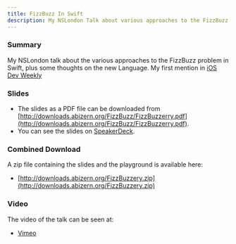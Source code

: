 ```yaml
---
title: FizzBuzz In Swift
description: My NSLondon Talk about various approaches to the FizzBuzz problem in Swift.
---
```


### Summary

My NSLondon talk about the various approaches to the FizzBuzz problem in Swift,
plus some thoughts on the new Language. My first mention in [iOS Dev Weekly](https://iosdevweekly.com/issues/167)

### Slides

- The slides as a PDF file can be downloaded from
[http://downloads.abizern.org/FizzBuzz/FizzBuzzerry.pdf](http://downloads.abizern.org/FizzBuzz/FizzBuzzerry.pdf).
- You can see the slides on [SpeakerDeck](https://speakerdeck.com/abizern/fizzbuzz-in-swift-a-talk-with-3-codas).


### Combined Download

A zip file containing the slides and the playground is available here:

- [http://downloads.abizern.org/FizzBuzzery.zip](http://downloads.abizern.org/FizzBuzzery.zip)


### Video

The video of the talk can be seen at:

- [Vimeo](http://vimeo.com/105440181)

